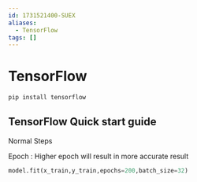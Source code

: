 ```yaml
---
id: 1731521400-SUEX
aliases:
  - TensorFlow
tags: []
---
```


# TensorFlow

```bash
pip install tensorflow
```

## TensorFlow Quick start guide

Normal Steps

Epoch : Higher epoch will result in more accurate result

```python
model.fit(x_train,y_train,epochs=200,batch_size=32)
```
